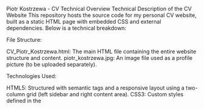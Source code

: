 Piotr Kostrzewa - CV Technical Overview
Technical Description of the CV Website
This repository hosts the source code for my personal CV website, built as a static HTML page with embedded CSS and external dependencies. Below is a technical breakdown:

File Structure:

CV_Piotr_Kostrzewa.html: The main HTML file containing the entire website structure and content.
piotr_kostrzewa.jpg: An image file used as a profile picture (to be uploaded separately).


Technologies Used:

HTML5: Structured with semantic tags and a responsive layout using a two-column grid (left sidebar and right content area).
CSS3: 
Custom styles defined in the <style> tag within the <head> section.
Utilizes W3.CSS (loaded from https://www.w3schools.com/w3css/4/w3.css) for pre-built responsive components and styling.
Google Fonts (Roboto, loaded from https://fonts.googleapis.com/css?family=Roboto) for typography.
Font Awesome (loaded from https://cdnjs.cloudflare.com/ajax/libs/font-awesome/4.7.0/css/font-awesome.min.css) for icons.


JavaScript: No client-side JavaScript is implemented; the page is static.


Responsive Design:

Media query @media (max-width: 600px) adjusts the layout to a single-column view on smaller screens, ensuring mobile compatibility.
Animation fadeIn (1s duration) applied to .w3-card elements for a smooth loading effect.


Meta Tags:

<meta charset="UTF-8"> for character encoding.
<meta name="viewport" content="width=device-width, initial-scale=1"> for responsive scaling.
<meta name="description"> and <meta name="keywords"> for SEO optimization.


Navigation:

A fixed navigation bar (w3-bar w3-teal) with anchor links (#about, #experience, etc.) for smooth scrolling to sections.


Dependencies:

External CSS frameworks and libraries are loaded via CDN for ease of maintenance and updates.
No local dependencies or build tools required; the site is ready to host as-is.


Hosting:

Designed for static hosting on platforms like W3Schools Spaces (current deployment at https://piotrkostrzewa.w3spaces.com) or GitHub Pages.
File size is minimal, fitting within free hosting limits (e.g., 100 MB on W3Spaces).


Last Updated:July 21, 2025


This setup ensures a lightweight, accessible, and maintainable CV website. Contributions or suggestions for enhancements are welcome!
